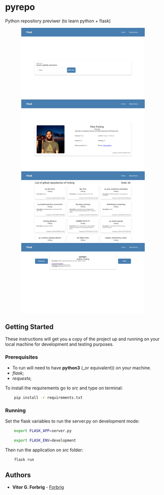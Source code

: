 # pyrepo

Python repository previwer (to learn python + flask)

<p align="middle">
  <img src="https://raw.githubusercontent.com/Forbrig/pyrepo/master/pyrepo_1.png" width="400" />
  <img src="https://raw.githubusercontent.com/Forbrig/pyrepo/master/pyrepo_2.png" width="400" /> 
  <img src="https://raw.githubusercontent.com/Forbrig/pyrepo/master/pyrepo_3.png" width="400" />
  <img src="https://raw.githubusercontent.com/Forbrig/pyrepo/master/pyrepo_4.png" width="400" />
</p>

## Getting Started

These instructions will get you a copy of the project up and running on your local machine for development and testing purposes.

### Prerequisites

* To run will need to have **python3** (_or equivalent)) on your machine.
* _flask_;
* _requests_;

To install the requirements go to _src_ and type on terminal:

```bash
    pip install -r requirements.txt
```

### Running

Set the flask variables to run the server.py on development mode:

```bash
    export FLASK_APP=server.py
```

```bash
    export FLASK_ENV=development
```

Then run the application on _src_ folder:

```bash
    flask run
```

## Authors

* **Vitor G. Forbrig** - [Forbrig](https://github.com/Forbrig)
